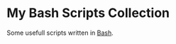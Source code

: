 # My Bash Scripts Collection
Some usefull scripts written in [Bash](https://www.gnu.org/software/bash/).
